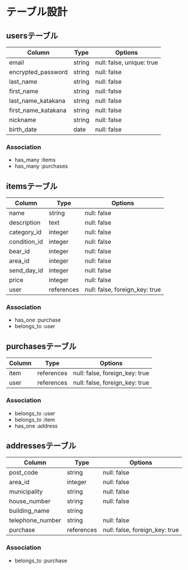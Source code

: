 # テーブル設計

## usersテーブル
| Column             | Type   | Options                   |
| ------------------ | ------ | ------------------------- |
| email              | string | null: false, unique: true |
| encrypted_password | string | null: false               |
| last_name          | string | null: false               |
| first_name         | string | null: false               |
| last_name_katakana | string | null: false               |
| first_name_katakana| string | null: false               |
| nickname           | string | null: false               |
| birth_date         | date   | null: false               |

### Association
- has_many :items
- has_many :purchases


## itemsテーブル
| Column             | Type       | Options                        |
| ------------------ | ---------- | ------------------------------ |
| name               | string     | null: false                    |
| description        | text       | null: false                    |
| category_id        | integer    | null: false                    |
| condition_id       | integer    | null: false                    |
| bear_id            | integer    | null: false                    |
| area_id            | integer    | null: false                    |
| send_day_id        | integer    | null: false                    |
| price              | integer    | null: false                    |
| user               | references | null: false, foreign_key: true |

### Association
- has_one :purchase
- belongs_to :user


## purchasesテーブル
| Column             | Type       | Options                        |
| ------------------ | ---------- | ------------------------------ |
| item               | references | null: false, foreign_key: true |
| user               | references | null: false, foreign_key: true |

### Association
- belongs_to :user
- belongs_to :item
- has_one :address


## addressesテーブル
| Column             | Type      | Options                        |
| ------------------ | --------- | ------------------------------ |
| post_code          | string    | null: false                    |
| area_id            | integer   | null: false                    |
| municipality       | string    | null: false                    |
| house_number       | string    | null: false                    |
| building_name      | string    |                                |
| telephone_number   | string    | null: false                    |
| purchase           | references| null: false, foreign_key: true |

### Association
- belongs_to :purchase
